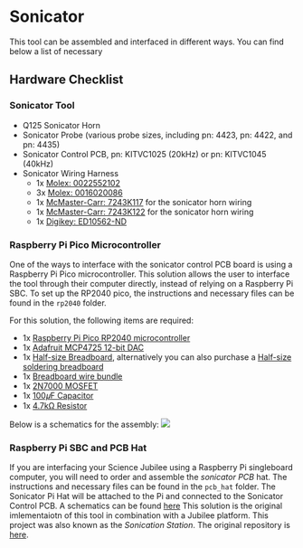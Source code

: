 # Sonicator

This tool can be assembled and interfaced in different ways. You can find below a list of necessary 

## Hardware Checklist

### Sonicator Tool
* Q125 Sonicator Horn
* Sonicator Probe (various probe sizes, including pn: 4423, pn: 4422, and pn: 4435)
* Sonicator Control PCB, pn: KITVC1025 (20kHz) or pn: KITVC1045 (40kHz)
* Sonicator Wiring Harness
    * 1x [Molex: 0022552102](https://www.digikey.com/en/products/detail/molex/0022552102/303176)
    * 3x [Molex: 0016020086](https://www.digikey.com/en/products/detail/molex/0016020086/467788)
    * 1x [McMaster-Carr: 7243K117](https://www.mcmaster.com/7243K117/) for the sonicator horn wiring
    * 1x [McMaster-Carr: 7243K122](https://www.mcmaster.com/7243K122/) for the sonicator horn wiring
    * 1x [Digikey: ED10562-ND](https://www.digikey.com/en/products/detail/on-shore-technology-inc/OSTVN03A150/1588863?s=N4IgTCBcDaIKIBECMAGArANjAWgHIJAF0BfIA)

### Raspberry Pi Pico Microcontroller
One of the ways to interface with the sonicator control PCB board is using a Raspberry Pi Pico microcontroller. This solution allows the user to interface the tool through their computer directly, instead of relying on a Raspberry Pi SBC. To set up the RP2040 pico, the instructions and necessary files can be found in the `rp2040` folder. 

For this solution, the following items are required:
* 1x [Raspberry Pi Pico RP2040 microcontroller](https://www.raspberrypi.com/documentation/microcontrollers/raspberry-pi-pico.html)
* 1x [Adafruit MCP4725 12-bit DAC](https://www.adafruit.com/product/935)
* 1x [Half-size Breadboard](https://www.adafruit.com/product/64), alternatively you can also purchase a [Half-size soldering breadboard](https://www.digikey.com/en/products/detail/sparkfun-electronics/PRT-12070/5230951)
* 1x [Breadboard wire bundle](https://www.adafruit.com/product/153)
* 1x [2N7000 MOSFET](https://www.digikey.com/en/products/detail/onsemi/2N7000/244278) 
* 1x [100𝜇F Capacitor](https://www.amazon.com/100uF-105%C2%B0C-Aluminum-Electrolytic-Capacitor/dp/B07D6WDQMV/ref=sr_1_3?keywords=100+mfd+capacitor&qid=1705604871&sr=8-3)
* 1x [4.7kΩ Resistor](https://www.adafruit.com/product/2783)

Below is a schematics for the assembly: 
<img src="https://github.com/machineagency/science_jubilee/tree/main/tool_library/sonicator/schematics/RaspberryPi_Pico_Microcontroller_Schematics.png">

### Raspberry Pi SBC and PCB Hat
If you are interfacing your Science Jubilee using a Raspberry Pi singleboard computer, you will need to order and assemble the *sonicator PCB* hat. The instructions and necessary files can be found in the `pcb_hat` folder. The Sonicator Pi Hat will be attached to the Pi and connected to the Sonicator Control PCB.
A schematics can be found [here](https://github.com/machineagency/science_jubilee/tree/main/tool_library/sonicator/schematics/RaspberryPi_PCB_Hat_Schematics.pdf) 
This solution is the original imlementaiotn of this tool in combination with a Jubilee platform. This project was also known as the *Sonication Station*. The original repository is [here](https://github.com/machineagency/sonication_station). 